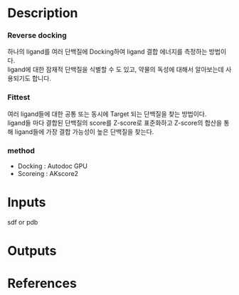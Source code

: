 # Description

### Reverse docking
하나의 ligand를 여러 단백질에 Docking하여 ligand 결합 에너지를 측정하는 방법이다. \
ligand에 대한 잠재적 단백질을 식별할 수 도 있고, 약물의 독성에 대해서 알아보는데 사용되기도 합니다.

### Fittest
 여러 ligand들에 대한 공통 또는 동시에 Target 되는 단백질을 찾는 방법이다. \
 ligand들 마다 결합된 단백질의 score를 Z-score로 표준화하고 Z-score의 합산을 통해 ligand들에 가장 결합 가능성이 높은 단백질을 찾는다. 

### method
* Docking : Autodoc GPU
* Scoreing : AKscore2 

# Inputs
sdf or pdb
# Outputs

# References
